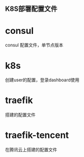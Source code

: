 K8S部署配置文件
---
# consul
consul 配置文件，单节点版本

# k8s
创建user的配置，登录dashboard使用

# traefik
搭建的配置文件

# traefik-tencent
在腾讯云上搭建的配置文件